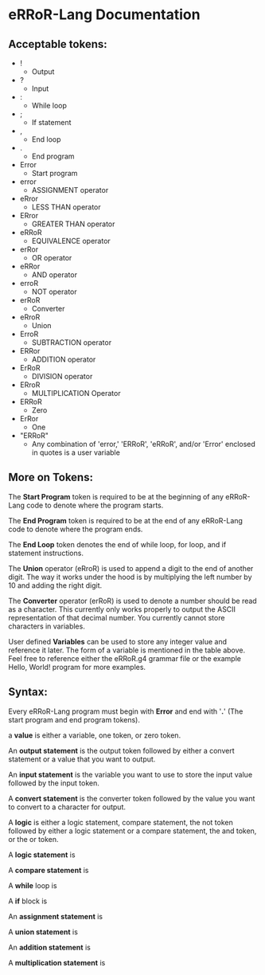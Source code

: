 # eRRoR-Lang Documentation 

## Acceptable tokens: 
- !
    - Output 
- ? 
    - Input 
- : 
    - While loop
- ; 
    - If statement
- , 
    - End loop
- . 
    - End program 
- Error 
    - Start program
- error 
    - ASSIGNMENT operator
- eRror 
    - LESS THAN operator
- ERror 
    - GREATER THAN operator
- eRRoR 
    - EQUIVALENCE operator
- erRor 
    - OR operator
- eRRor 
    - AND operator
- erroR
    - NOT operator
- erRoR 
    - Converter
- eRroR 
    - Union
- ErroR 
    - SUBTRACTION operator
- ERRor 
    - ADDITION operator
- ErRoR 
    - DIVISION operator
- ERroR 
    - MULTIPLICATION Operator
- ERRoR
    - Zero
- ErRor 
    - One
- "ERRoR" 
    - Any combination of 'error,' 'ERRoR', 'eRRoR', and/or 'Error' enclosed in quotes is a user variable

## More on Tokens:
The **Start Program** token is required to be at the beginning of any eRRoR-Lang code to denote where the program starts.

The **End Program** token is required to be at the end of any eRRoR-Lang code to denote where the program ends.

The **End Loop** token denotes the end of while loop, for loop, and if statement instructions.

The **Union** operator (eRroR) is used to append a digit to the end of another digit. The way it works under the hood is by multiplying the left number by 10 and adding the right digit. 
   
The **Converter** operator (erRoR) is used to denote a number should be read as a character. This currently only works properly to output the ASCII representation of that decimal number. You currently cannot store characters in variables.

User defined **Variables** can be used to store any integer value and reference it later. The form of a variable is mentioned in the table above. Feel free to reference either the eRRoR.g4 grammar file or the example Hello, World! program for more examples.

## Syntax:

Every eRRoR-Lang program must begin with **Error** and end with '**.**' (The start program and end program tokens).

a **value** is either a variable, one token, or zero token.

An **output statement** is the output token followed by either a convert statement or a value that you want to output.

An **input statement** is the variable you want to use to store the input value followed by the input token.

A **convert statement** is the converter token followed by the value you want to convert to a character for output.

A **logic** is either a logic statement, compare statement, the not token followed by either a logic statement or a compare statement, the and token, or the or token.

A **logic statement** is

A **compare statement** is

A **while** loop is

A **if** block is

An **assignment statement** is

A **union statement** is

An **addition statement** is

A **multiplication statement** is
